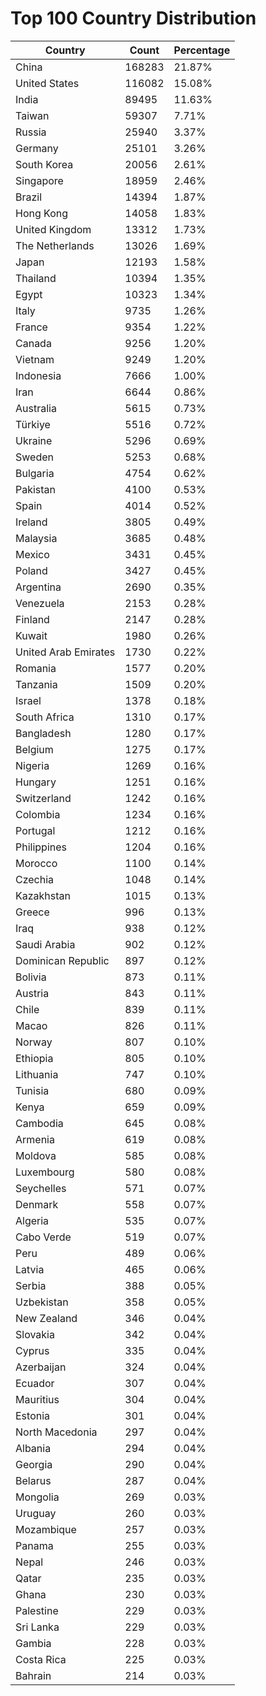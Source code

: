 # Top 100 Country Distribution
| Country | Count | Percentage |
|----|----|----|
| China | 168283 | 21.87% |
| United States | 116082 | 15.08% |
| India | 89495 | 11.63% |
| Taiwan | 59307 | 7.71% |
| Russia | 25940 | 3.37% |
| Germany | 25101 | 3.26% |
| South Korea | 20056 | 2.61% |
| Singapore | 18959 | 2.46% |
| Brazil | 14394 | 1.87% |
| Hong Kong | 14058 | 1.83% |
| United Kingdom | 13312 | 1.73% |
| The Netherlands | 13026 | 1.69% |
| Japan | 12193 | 1.58% |
| Thailand | 10394 | 1.35% |
| Egypt | 10323 | 1.34% |
| Italy | 9735 | 1.26% |
| France | 9354 | 1.22% |
| Canada | 9256 | 1.20% |
| Vietnam | 9249 | 1.20% |
| Indonesia | 7666 | 1.00% |
| Iran | 6644 | 0.86% |
| Australia | 5615 | 0.73% |
| Türkiye | 5516 | 0.72% |
| Ukraine | 5296 | 0.69% |
| Sweden | 5253 | 0.68% |
| Bulgaria | 4754 | 0.62% |
| Pakistan | 4100 | 0.53% |
| Spain | 4014 | 0.52% |
| Ireland | 3805 | 0.49% |
| Malaysia | 3685 | 0.48% |
| Mexico | 3431 | 0.45% |
| Poland | 3427 | 0.45% |
| Argentina | 2690 | 0.35% |
| Venezuela | 2153 | 0.28% |
| Finland | 2147 | 0.28% |
| Kuwait | 1980 | 0.26% |
| United Arab Emirates | 1730 | 0.22% |
| Romania | 1577 | 0.20% |
| Tanzania | 1509 | 0.20% |
| Israel | 1378 | 0.18% |
| South Africa | 1310 | 0.17% |
| Bangladesh | 1280 | 0.17% |
| Belgium | 1275 | 0.17% |
| Nigeria | 1269 | 0.16% |
| Hungary | 1251 | 0.16% |
| Switzerland | 1242 | 0.16% |
| Colombia | 1234 | 0.16% |
| Portugal | 1212 | 0.16% |
| Philippines | 1204 | 0.16% |
| Morocco | 1100 | 0.14% |
| Czechia | 1048 | 0.14% |
| Kazakhstan | 1015 | 0.13% |
| Greece | 996 | 0.13% |
| Iraq | 938 | 0.12% |
| Saudi Arabia | 902 | 0.12% |
| Dominican Republic | 897 | 0.12% |
| Bolivia | 873 | 0.11% |
| Austria | 843 | 0.11% |
| Chile | 839 | 0.11% |
| Macao | 826 | 0.11% |
| Norway | 807 | 0.10% |
| Ethiopia | 805 | 0.10% |
| Lithuania | 747 | 0.10% |
| Tunisia | 680 | 0.09% |
| Kenya | 659 | 0.09% |
| Cambodia | 645 | 0.08% |
| Armenia | 619 | 0.08% |
| Moldova | 585 | 0.08% |
| Luxembourg | 580 | 0.08% |
| Seychelles | 571 | 0.07% |
| Denmark | 558 | 0.07% |
| Algeria | 535 | 0.07% |
| Cabo Verde | 519 | 0.07% |
| Peru | 489 | 0.06% |
| Latvia | 465 | 0.06% |
| Serbia | 388 | 0.05% |
| Uzbekistan | 358 | 0.05% |
| New Zealand | 346 | 0.04% |
| Slovakia | 342 | 0.04% |
| Cyprus | 335 | 0.04% |
| Azerbaijan | 324 | 0.04% |
| Ecuador | 307 | 0.04% |
| Mauritius | 304 | 0.04% |
| Estonia | 301 | 0.04% |
| North Macedonia | 297 | 0.04% |
| Albania | 294 | 0.04% |
| Georgia | 290 | 0.04% |
| Belarus | 287 | 0.04% |
| Mongolia | 269 | 0.03% |
| Uruguay | 260 | 0.03% |
| Mozambique | 257 | 0.03% |
| Panama | 255 | 0.03% |
| Nepal | 246 | 0.03% |
| Qatar | 235 | 0.03% |
| Ghana | 230 | 0.03% |
| Palestine | 229 | 0.03% |
| Sri Lanka | 229 | 0.03% |
| Gambia | 228 | 0.03% |
| Costa Rica | 225 | 0.03% |
| Bahrain | 214 | 0.03% |
